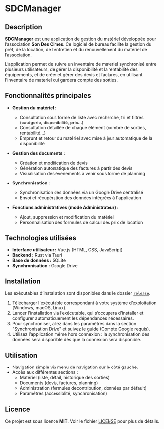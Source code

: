 # SDCManager

## Description

**SDCManager** est une application de gestion du matériel développée pour l’association **Son Des Cimes**. Ce logiciel de bureau facilite la gestion du prêt, de la location, de l’entretien et du renouvellement du matériel de l’association. 

L’application permet de suivre un inventaire de materiel synchronisé entre plusieurs utilisateurs, de gérer la disponibilité et la rentabilité des équipements, et de créer et gérer des devis et factures, en utilisant l'inventaire de materiel qui gardera compte des sorties.


## Fonctionnalités principales

- **Gestion du matériel :**  
  - Consultation sous forme de liste avec recherche, tri et filtres (catégorie, disponibilité, prix...)  
  - Consultation détaillée de chaque élément (nombre de sorties, rentabilité...)  
  - Emprunt et retour du matériel avec mise à jour automatique de la disponibilité  

- **Gestion des documents :**  
  - Création et modification de devis
  - Génération automatique des factures à partir des devis
  - Visualisation des évenements à venir sous forme de planning

- **Synchronisation :**  
  - Synchronisation des données via un Google Drive centralisé
  - Envoi et récupération des données intégrées à l'application

- **Fonctions administratives (mode Administrateur) :**  
  - Ajout, suppression et modification du matériel  
  - Personnalisation des formules de calcul des prix de location

## Technologies utilisées

- **Interface utilisateur :** Vue.js (HTML, CSS, JavaScript)  
- **Backend :** Rust via Tauri  
- **Base de données :** SQLite  
- **Synchronisation :** Google Drive

## Installation

Les exécutables d’installation sont disponibles dans le dossier [`release`](./release).

1. Télécharger l'exécutable correspondant à votre système d’exploitation (Windows, macOS, Linux).  
2. Lancer l’installation via l’exécutable, qui s’occupera d’installer et configurer automatiquement les dépendances nécessaires.  
3. Pour synchroniser, allez dans les paramêtres dans la section "Synchronisation Drive" et suivez le guide (Compte Google requis).
4. Utilisez l’application même hors connexion : la synchronisation des données sera disponible dès que la connexion sera disponible.


## Utilisation

- Navigation simple via menu de navigation sur le côté gauche. 
- Accès aux différentes sections :   
  - Matériel (liste, détail, historique des sorties)  
  - Documents (devis, factures, planning)  
  - Administration (formules decontribution, données par défault)
  - Paramêtres (accessiblité, synchronisation)  

## Licence

Ce projet est sous licence **MIT**. Voir le fichier [LICENSE](./LICENSE) pour plus de détails.
